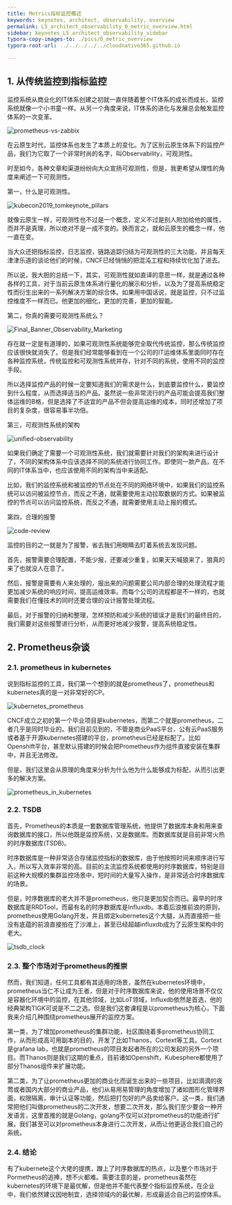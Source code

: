 ```yaml
---
title: Metrics指标监控概述
keywords: keynotes, architect, observability, overview
permalink: L5_architect_observability_0_metric_overview.html
sidebar: keynotes_L5_architect_observability_sidebar
typora-copy-images-to: ./pics/0_metric_overview
typora-root-url: ../../../../../cloudnative365.github.io

---
```


## 1.  从传统监控到指标监控

监控系统从商业化的IT体系创建之初就一直伴随着整个IT体系的成长而成长，监控系统就像一个小书童一样。从另一个角度来说，IT体系的进化与发展总会触发监控体系的一次变革。



![prometheus-vs-zabbix](/pages/keynotes/L5_architect_observability/1_Metrics/pics/0_metric_overview/prometheus-vs-zabbix.webp)



在云原生时代，监控体系也发生了本质上的变化。为了区别云原生体系下的监控产品，我们为它取了一个非常时尚的名字，叫Observability，可观测性。



时至如今，各种文章和渠道纷纷向大众宣扬可观测性，但是，我更希望从理性的角度来阐述一下可观测性。



第一，什么是可观测性。



![kubecon2019_tomkeynote_pillars](/pages/keynotes/L5_architect_observability/1_Metrics/pics/0_metric_overview/kubecon2019_tomkeynote_pillars.png)



就像云原生一样，可观测性也不过是一个概念，定义不过是别人附加给他的属性，而并不是真理，所以绝对不是一成不变的。换而言之，就和云原生的概念一样，他一直在变。



当大众还把指标监控，日志监控，链路追踪归结为可观测性的三大功能，并且每天津津乐道的谈论他们的时候，CNCF已经悄悄的把混沌工程和持续优化加了进去。



所以说，我大胆的总结一下，其实，可观测性就如直译的意思一样，就是通过各种各样的工具，对于当前云原生体系进行量化的展示和分析，以及为了提高系统稳定性而衍生出来的一系列解决方案的综合体。如果用中国话说，就是监控，只不过监控维度不一样而已。他更加的细化，更加的完善，更加的智能。



第二，你真的需要可观测性系统么？



![Final_Banner_Observability_Marketing](/pages/keynotes/L5_architect_observability/1_Metrics/pics/0_metric_overview/Final_Banner_Observability_Marketing.webp)



存在就一定是有道理的，如果可观测性系统能够完全取代传统监控，那么传统监控应该很快就消失了。但是我们经常能够看到在一个公司的IT运维体系里面同时存在各种监控系统，传统监控和可观测性系统并存，针对不同的系统，使用不同的监控手段。



所以选择监控产品的时候一定要知道我们的需求是什么，到底要监控什么，要监控到什么程度，从而选择适当的产品。虽然说一些非常流行的产品可能会提高我们整体运维的B格，但是选择了不适宜的产品不但会提高运维的成本，同时还增加了项目的复杂度，很容易事半功倍。



第三，可观测性系统的架构



![unified-observability](/pages/keynotes/L5_architect_observability/1_Metrics/pics/0_metric_overview/unified-observability.png)



如果我们确定了需要一个可观测性系统，我们就需要针对我们的架构来进行设计了，不同的架构体系中应该选择不同的系统进行协同工作。即使同一款产品，在不同的IT体系当中，也应该使用不同的架构当中来适配。



比如，我们的监控系统和被监控的节点处在不同的网络环境中，如果我们的监控系统可以访问被监控节点，而反之不通，就需要使用主动拉取数据的方式。如果被监控的节点可以访问监控系统，而反之不通，就需要使用主动上报的模式。



第四，合理的报警



![code-review](/pages/keynotes/L5_architect_observability/1_Metrics/pics/0_metric_overview/code-review.png)



监控的目的之一就是为了报警，省去我们用眼睛去盯着系统去发现问题。



首先，报警需要合理配置，不能少报，还要减少重复，如果天天喊狼来了，狼真的来了也就没人在意了。



然后，报警是需要有人来处理的，报出来的问题需要公司内部合理的处理流程才能更加减少系统的响应时间，提高运维效率。而每个公司的流程都是不一样的，也就需要我们在懂技术的同时还要合理的设计报警处理流程。



最后，对于报警的归纳和整理，怎样预防和减少系统的错误才是我们的最终目的，我们需要对这些报警进行分析，从而更好地减少报警，提高系统稳定性。

## 2. Prometheus杂谈

### 2.1. prometheus in kubernetes

说到指标监控的工具，我们第一个想到的就是prometheus了，prometheus和kubernetes真的是一对非常好的CP。



![kubernetes_prometheus](/pages/keynotes/L5_architect_observability/1_Metrics/pics/0_metric_overview/kubernetes_prometheus.webp)



CNCF成立之初的第一个毕业项目是kubernetes，而第二个就是prometheus，二者几乎是同时毕业的。我们目前见到的，不管是商业PaaS平台，公有云PaaS服务或者基于开源kubernetes搭建的平台，prometheus已经是标配了。比如Openshift平台，甚至默认搭建的时候会把Prometheus作为组件直接安装在集群中，并且无法修改。



但是，我们这里会从原理的角度来分析为什么他为什么能够成为标配，从而引出更多的解决方案。



![prometheus_in_kubernetes](/pages/keynotes/L5_architect_observability/1_Metrics/pics/0_metric_overview/prometheus_in_kubernetes.png)



### 2.2. TSDB

首先，Prometheus的本质是一套数据库管理系统，他提供了数据库本身和用来查询数据库的接口，所以他既是监控系统，又是数据库。而数据库就是目前非常火热的时序数据库(TSDB)。



时序数据库是一种非常适合存储监控指标的数据库，由于他按照时间来顺序进行写入，所以写入效率非常的高。目前的主流监控系统都使用的时序数据库，特别是目前这种大规模的集群监控场景中，短时间的大量写入操作，是非常适合时序数据库的场景。



但是，时序数据库的老大并不是prometheus，他只是更加契合而已。最早的时序数据库是RRDTool，而最有名的时序数据库是Influxdb。本着后浪推前浪的原则，prometheus使用Golang开发，并且绑定kubernetes这个大腿，从而直接把一些没有底蕴的前浪直接拍在了沙滩上，甚至已经超越influxdb成为了云原生架构中的老大。



![tsdb_clock](/pages/keynotes/L5_architect_observability/1_Metrics/pics/0_metric_overview/tsdb_clock.webp)



### 2.3. 整个市场对于prometheus的推崇

然而，我们知道，任何工具都有其适用的场景，虽然在kubernetes环境中，prometheus当仁不让成为王者，但是对于时序数据库来说，他的使用场景不仅仅是容器化环境中的监控，在其他领域，比如LoT领域，Influxdb依然是首选，他的经典架构TIGK可说是不二之选。但是我们这套课程是以prometheus为核心，下面我来介绍几种围绕prometheus展开的监控方案。



第一类，为了增加prometheus的集群功能，社区围绕着多prometheus协同工作，从而形成高可用副本的目的，开发了比如Thanos，Cortext等工具。Cortext是grafana lab，也就是prometheus的项目发起者所在的公司发起的另外一个项目。而Thanos则是我们这期的重点，目前诸如Openshift，Kubesphere都使用了部分Thanos组件来扩展功能。



第二类，为了让prometheus更加的商业化而诞生出来的一些项目，比如滴滴的夜莺或者国内大部分的商业产品，他们从易用易管理的角度增加了诸如图形化管理界面，权限隔离，审计认证等功能，然后把打包好的产品卖给客户。这一类，我们通常把他们叫做prometheus的二次开发，想要二次开发，那么我们至少要会一种开发语言，这里首推的就是Golang，golang不仅可以对prometheus的功能进行扩展，我们甚至可以对prometheus本身进行二次开发，从而让他更适合我们自己的系统。



### 2.4. 结论

有了kubernete这个大佬的提携，蹭上了时序数据库的热点，以及整个市场对于Pormetheus的追捧，想不火都难。需要注意的是，prometheus虽然在kubernetes的环境下是最优解，但是他并不能代表整个指标监控系统，在企业中，我们依然建议因地制宜，选择领域内的最优解，形成最适合自己的监控体系。